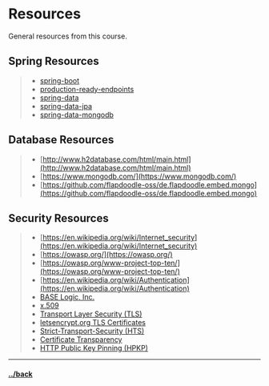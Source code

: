 # Resources
General resources from this course.


## Spring Resources
> * [spring-boot](https://spring.io/projects/spring-boot)
> * [production-ready-endpoints](https://docs.spring.io/spring-boot/docs/current/reference/html/production-ready-features.html#production-ready-endpoints)
> * [spring-data](https://spring.io/projects/spring-data)
> * [spring-data-jpa](https://spring.io/projects/spring-data-jpa)
> * [spring-data-mongodb](https://spring.io/projects/spring-data-mongodb)


## Database Resources
> * [http://www.h2database.com/html/main.html](http://www.h2database.com/html/main.html)
> * [https://www.mongodb.com/](https://www.mongodb.com/)
> * [https://github.com/flapdoodle-oss/de.flapdoodle.embed.mongo](https://github.com/flapdoodle-oss/de.flapdoodle.embed.mongo)

## Security Resources
> * [https://en.wikipedia.org/wiki/Internet_security](https://en.wikipedia.org/wiki/Internet_security)
> * [https://owasp.org/](https://owasp.org/)
> * [https://owasp.org/www-project-top-ten/](https://owasp.org/www-project-top-ten/)
> * [https://en.wikipedia.org/wiki/Authentication](https://en.wikipedia.org/wiki/Authentication)
> * [BASE Logic, Inc.](https://baselogic.io)
> * [x.509](https://en.wikipedia.org/wiki/X.509)
> * [Transport Layer Security (TLS)](https://en.wikipedia.org/wiki/Transport_Layer_Security)
> * [letsencrypt.org TLS Certificates](https://letsencrypt.org/getting-started/)
> * [Strict-Transport-Security (HTS)](https://developer.mozilla.org/en-US/docs/Web/HTTP/Headers/Strict-Transport-Security)
> * [Certificate Transparency](https://developer.mozilla.org/en-US/docs/Web/Security/Certificate_Transparency)
> * [HTTP Public Key Pinning (HPKP)](https://developer.mozilla.org/en-US/docs/Web/HTTP/Public_Key_Pinning)




---

#### [../back](../README.md)
